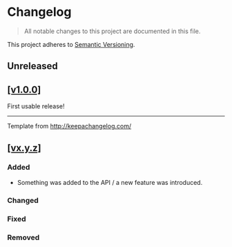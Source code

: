 # Changelog

> All notable changes to this project are documented in this file.

This project adheres to [Semantic Versioning](http://semver.org/spec/v2.0.0.html).

## Unreleased

## [[v1.0.0]](https://github.com/springload/eslint-plugin-springload/releases/tag/v1.0.0)

First usable release!

-------------

Template from http://keepachangelog.com/

## [[vx.y.z]](https://github.com/springload/eslint-plugin-springload/releases/tag/x.y.z)

### Added

- Something was added to the API / a new feature was introduced.

### Changed

### Fixed

### Removed

